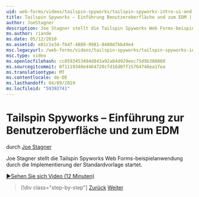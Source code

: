 ```yaml
---
uid: web-forms/videos/tailspin-spyworks/tailspin-spyworks-intro-ui-and-edm
title: Tailspin Spyworks – Einführung Benutzeroberfläche und zum EDM | Microsoft-Dokumentation
author: JoeStagner
description: Joe Stagner stellt die Tailspin Spyworks Web Forms-beispielanwendung durch die Implementierung der Standardvorlage startet.
ms.author: riande
ms.date: 05/12/2010
ms.assetid: e81c1e34-f64f-4889-9981-8400d7bb49e4
msc.legacyurl: /web-forms/videos/tailspin-spyworks/tailspin-spyworks-intro-ui-and-edm
msc.type: video
ms.openlocfilehash: cc0593453494d843a92a84d929eec75d9b386860
ms.sourcegitcommit: 0f1119340e4464720cfd16d0ff15764746ea1fea
ms.translationtype: MT
ms.contentlocale: de-DE
ms.lasthandoff: 04/09/2019
ms.locfileid: "59392741"
---
```

# <a name="tailspin-spyworks---intro-ui-and-edm"></a>Tailspin Spyworks – Einführung zur Benutzeroberfläche und zum EDM

durch [Joe Stagner](https://github.com/JoeStagner)

Joe Stagner stellt die Tailspin Spyworks Web Forms-beispielanwendung durch die Implementierung der Standardvorlage startet.

[&#9654;Sehen Sie sich Video (12 Minuten)](https://channel9.msdn.com/Blogs/ASP-NET-Site-Videos/tailspin-spyworks-intro-ui-and-edm)

> [!div class="step-by-step"]
> [Zurück](tailspin-spyworks-implementing-and-using-the-also-purchased-control.md)
> [Weiter](tailspin-spyworks-directory-organization.md)

